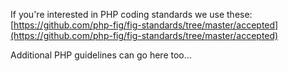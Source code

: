 If you're interested in PHP coding standards we use these:
[https://github.com/php-fig/fig-standards/tree/master/accepted](https://github.com/php-fig/fig-standards/tree/master/accepted)

Additional PHP guidelines can go here too...
